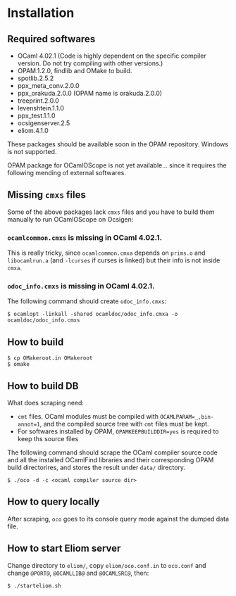Installation
===========================

Required softwares
---------------------------

* OCaml 4.02.1 (Code is highly dependent on the specific compiler version. Do not try compiling with other versions.)
* OPAM.1.2.0, findlib and OMake to build.
* spotlib.2.5.2
* ppx_meta_conv.2.0.0
* ppx_orakuda.2.0.0 (OPAM name is orakuda.2.0.0)
* treeprint.2.0.0
* levenshtein.1.1.0
* ppx_test.1.1.0
* ocsigenserver.2.5
* eliom.4.1.0

These packages should be available soon in the OPAM repository. 
Windows is not supported.

OPAM package for OCamlOScope is not yet available... since it requires the following mending of external softwares.

Missing `cmxs` files
---------------------------

Some of the above packages lack `cmxs` files and you have to build them manually to run OCamlOScope on Ocsigen:

### `ocamlcommon.cmxs` is missing in OCaml 4.02.1.

This is really tricky, since `ocamlcommon.cmxa` depends on `prims.o` and `libocamlrun.a` (and `-lcurses` if curses is linked) but their info is not inside `cmxa`.

### `odoc_info.cmxs` is missing in OCaml 4.02.1.

The following command should create `odoc_info.cmxs`:

```
$ ocamlopt -linkall -shared ocamldoc/odoc_info.cmxa -o ocamldoc/odoc_info.cmxs
```

How to build
---------------------------

```shell
$ cp OMakeroot.in OMakeroot
$ omake
```

How to build DB
---------------------------

What does scraping need:

* `cmt` files. OCaml modules must be compiled with `OCAMLPARAM=_,bin-annot=1`, and the compiled source tree with `cmt` files must be kept.
* For softwares installed by OPAM, `OPAMKEEPBUILDDIR=yes` is required to keep ths source files

The following command should scrape the OCaml compiler source code and all the installed OCamlFind libraries and their corresponding OPAM build directorires, and stores the result under `data/` directory.

```shell
$ ./oco -d -c <ocaml compiler source dir>
```

How to query locally
---------------------------

After scraping, `oco` goes to its console query mode against the dumped data file.

How to start Eliom server
---------------------------------

Change directory to `eliom/`, copy `eliom/oco.conf.in` to `oco.conf` and change `@PORT@`, `@OCAMLLIB@` and `@OCAMLSRC@`, then:

```shell
$ ./starteliom.sh
```
